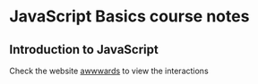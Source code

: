 # JavaScript Basics course notes

## Introduction to JavaScript

Check the website [awwwards](https://www.awwwards.com/) to view the interactions
